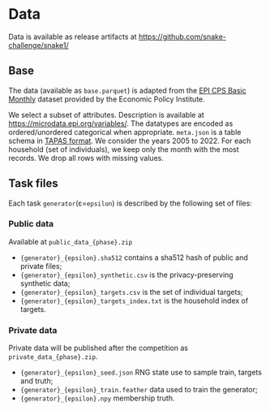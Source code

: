 # Data

Data is available as release artifacts at https://github.com/snake-challenge/snake1/

## Base

The data (available as `base.parquet`) is adapted from the [EPI CPS Basic Monthly](https://microdata.epi.org) dataset provided by the Economic Policy Institute.

We select a subset of attributes. Description is available at https://microdata.epi.org/variables/. 
The datatypes are encoded as ordered/unordered categorical when appropriate.
`meta.json` is a table schema in [TAPAS format](https://privacy-sdg-toolbox.readthedocs.io/en/latest/dataset-schema.html#json-format).
We consider the years 2005 to 2022. 
For each household (set of individuals), we keep only the month with the most records.
We drop all rows with missing values.

## Task files

Each task `generator`(ε=`epsilon`) is described by the following set of files:

### Public data

Available at `public_data_{phase}.zip`

- `{generator}_{epsilon}.sha512` contains a sha512 hash of public and private files; 
- `{generator}_{epsilon}_synthetic.csv` is the privacy-preserving synthetic data;
- `{generator}_{epsilon}_targets.csv` is the set of individual targets;
- `{generator}_{epsilon}_targets_index.txt` is the household index of targets.

### Private data

Private data will be published after the competition as `private_data_{phase}.zip`.

- `{generator}_{epsilon}_seed.json` RNG state use to sample train, targets and truth;
- `{generator}_{epsilon}_train.feather` data used to train the generator;
- `{generator}_{epsilon}.npy` membership truth.
